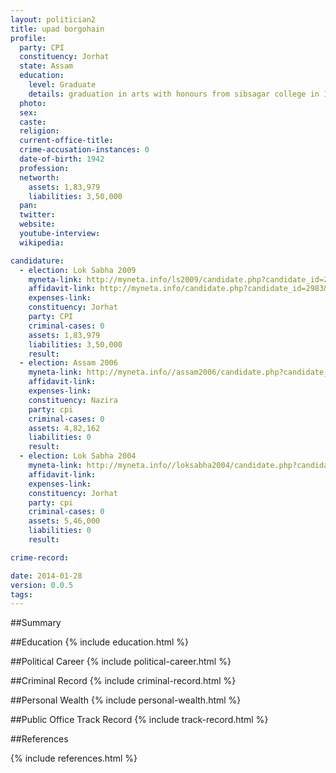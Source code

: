 ```yaml
---
layout: politician2
title: upad borgohain
profile: 
  party: CPI
  constituency: Jorhat
  state: Assam
  education: 
    level: Graduate
    details: graduation in arts with honours from sibsagar college in 1961
  photo: 
  sex: 
  caste: 
  religion: 
  current-office-title: 
  crime-accusation-instances: 0
  date-of-birth: 1942
  profession: 
  networth: 
    assets: 1,83,979
    liabilities: 3,50,000
  pan: 
  twitter: 
  website: 
  youtube-interview: 
  wikipedia: 

candidature: 
  - election: Lok Sabha 2009
    myneta-link: http://myneta.info/ls2009/candidate.php?candidate_id=2983
    affidavit-link: http://myneta.info/candidate.php?candidate_id=2983&scan=original
    expenses-link: 
    constituency: Jorhat 
    party: CPI
    criminal-cases: 0
    assets: 1,83,979
    liabilities: 3,50,000
    result:  
  - election: Assam 2006
    myneta-link: http://myneta.info//assam2006/candidate.php?candidate_id=211
    affidavit-link: 
    expenses-link: 
    constituency: Nazira 
    party: cpi
    criminal-cases: 0
    assets: 4,82,162
    liabilities: 0
    result:  
  - election: Lok Sabha 2004
    myneta-link: http://myneta.info//loksabha2004/candidate.php?candidate_id=353
    affidavit-link: 
    expenses-link: 
    constituency: Jorhat 
    party: cpi
    criminal-cases: 0
    assets: 5,46,000
    liabilities: 0
    result:  

crime-record: 

date: 2014-01-28
version: 0.0.5
tags: 
---
```

##Summary


##Education
{% include education.html %}


##Political Career
{% include political-career.html %}


##Criminal Record
{% include criminal-record.html %}


##Personal Wealth
{% include personal-wealth.html %}


##Public Office Track Record
{% include track-record.html %}


##References


{% include references.html %}